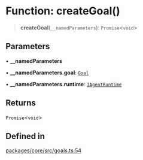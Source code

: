 # Function: createGoal()

> **createGoal**(`__namedParameters`): `Promise`\<`void`\>

## Parameters

• **\_\_namedParameters**

• **\_\_namedParameters.goal**: [`Goal`](../interfaces/Goal.md)

• **\_\_namedParameters.runtime**: [`IAgentRuntime`](../interfaces/IAgentRuntime.md)

## Returns

`Promise`\<`void`\>

## Defined in

[packages/core/src/goals.ts:54](https://github.com/DarkFateLife/darkfate/blob/7fcf54e7fb2ba027d110afcc319c0b01b3f181dc/packages/core/src/goals.ts#L54)

